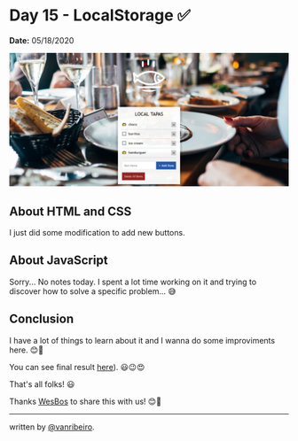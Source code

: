 # Day 15 - LocalStorage ✅

**Date:** 05/18/2020

![LocalStorage](./../../images/challenges/15-localstorage.jpg)

## About HTML and CSS

I just did some modification to add new buttons.

## About JavaScript

Sorry... No notes today. I spent a lot time working on it and trying to discover how to solve a specific problem... 😅

## Conclusion

I have a lot of things to learn about it and I wanna do some improviments here. 😊💖

You can see final result [here](https://vanribeiro-30daysofjavascript.netlify.app/challenge-files/14%20-%20localstorage)). 😃😉😍

That's all folks! 😃

Thanks [WesBos](https://github.com/wesbos) to share this with us! 😊💖

---

written by [@vanribeiro](https://github.com/vanribeiro).